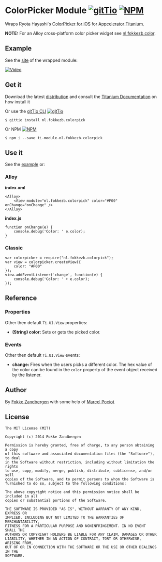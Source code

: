 # ColorPicker Module [![gitTio](http://gitt.io/badge.svg)](http://gitt.io/component/nl.fokkezb.colorpick) [![NPM](https://img.shields.io/npm/v/ti-module-nl.fokkezb.colorpick.svg?style=flat-square)](https://www.npmjs.com/package/ti-module-dk.napp.drawer)

Wraps Ryota Hayashi's [ColorPicker for iOS](https://github.com/hayashi311/Color-Picker-for-iOS) for [Appcelerator Titanium](http://appcelerator.com/titanium).

**NOTE:** For an Alloy cross-platform color picker widget see [nl.fokkezb.color](http://gitt.io/component/nl.fokkezb.color).

## Example
See the [site](http://hayashi311.github.io/Color-Picker-for-iOS/) of the wrapped module:

<a href="http://hayashi311.github.io/Color-Picker-for-iOS/" target="_blank"><img src="https://raw.githubusercontent.com/hayashi311/Color-Picker-for-iOS/screenshot/Vimeo.png" alt="Video" style="max-width:100%;"></a>

## Get it
Download the latest [distribution](dist) and consult the [Titanium Documentation](http://docs.appcelerator.com/titanium/latest/#!/guide/Using_a_Module) on how install it

Or use the [gitTio CLI](http://gitt.io/cli) [![gitTio](http://gitt.io/badge.svg)](http://gitt.io/component/nl.fokkezb.colorpick)

`$ gittio install nl.fokkezb.colorpick`

Or NPM [![NPM](https://img.shields.io/npm/v/ti-module-nl.fokkezb.colorpick.svg?style=flat-square)](https://www.npmjs.com/package/ti-module-nl.fokkezb.colorpick)

`$ npm i --save ti-module-nl.fokkezb.colorpick`

## Use it
See the [example](example/app.js) or:

### Alloy

**index.xml**
	
	<Alloy>
		<View module="nl.fokkezb.colorpick" color="#F00" onChange="onChange" />
	</Alloy>
	
**index.js**

	function onChange(e) {
		console.debug('Color: ' e.color);
	}

### Classic

	var colorpicker = require("nl.fokkezb.colorpick");
	var view = colorpicker.createView({
		color: "#F00"
	});
	view.addEventListener('change', function(e) {
		console.debug('Color: ' + e.color);
	});
	
## Reference

### Properties
Other then default `Ti.UI.View` properties:

* **(String) color:** Sets or gets the picked color.

### Events
Other then default `Ti.UI.View` events:

* **change:** Fires when the users picks a different color. The hex value of the color can be found in the `color` property of the event object received by the listener.

## Author

By [Fokke Zandbergen](http://fokkezb.nl/info) with some help of [Marcel Pociot](https://github.com/mpociot).

## License

	The MIT License (MIT)
	
	Copyright (c) 2014 Fokke Zandbergen
	
	Permission is hereby granted, free of charge, to any person obtaining a copy
	of this software and associated documentation files (the "Software"), to deal
	in the Software without restriction, including without limitation the rights
	to use, copy, modify, merge, publish, distribute, sublicense, and/or sell
	copies of the Software, and to permit persons to whom the Software is
	furnished to do so, subject to the following conditions:
	
	The above copyright notice and this permission notice shall be included in all
	copies or substantial portions of the Software.
	
	THE SOFTWARE IS PROVIDED "AS IS", WITHOUT WARRANTY OF ANY KIND, EXPRESS OR
	IMPLIED, INCLUDING BUT NOT LIMITED TO THE WARRANTIES OF MERCHANTABILITY,
	FITNESS FOR A PARTICULAR PURPOSE AND NONINFRINGEMENT. IN NO EVENT SHALL THE
	AUTHORS OR COPYRIGHT HOLDERS BE LIABLE FOR ANY CLAIM, DAMAGES OR OTHER
	LIABILITY, WHETHER IN AN ACTION OF CONTRACT, TORT OR OTHERWISE, ARISING FROM,
	OUT OF OR IN CONNECTION WITH THE SOFTWARE OR THE USE OR OTHER DEALINGS IN THE
	SOFTWARE.
